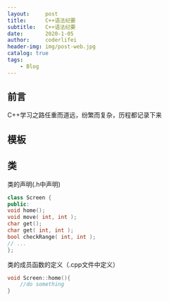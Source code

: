 ```yaml
---
layout:     post
title:      C++语法纪要
subtitle:   C++语法纪要
date:       2020-1-05
author:     coderlifei
header-img: img/post-web.jpg
catalog: true
tags:
    - Blog
---
```


## 前言

C++学习之路任重而道远，纷繁而复杂，历程都记录下来

## 模板

## 类
类的声明(.h中声明)
``` c++
class Screen {
public:
void home();
void move( int, int );
char get();
char get( int, int );
bool checkRange( int, int );
// ...
};
```
类的成员函数的定义（.cpp文件中定义）
``` C++
void Screen::home(){
    //do something
}
```



